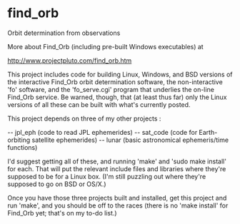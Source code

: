 # find_orb
Orbit determination from observations

   More about Find_Orb (including pre-built Windows executables) at

http://www.projectpluto.com/find_orb.htm

   This project includes code for building Linux,  Windows,  and BSD
versions of the interactive Find_Orb orbit determination software,
the non-interactive 'fo' software,  and the 'fo_serve.cgi' program
that underlies the on-line Find_Orb service.  Be warned,  though,
that (at least thus far) only the Linux versions of all these can
be built with what's currently posted.

   This project depends on three of my other projects :

   -- jpl_eph (code to read JPL ephemerides)
   -- sat_code (code for Earth-orbiting satellite ephemerides)
   -- lunar (basic astronomical ephemeris/time functions)

   I'd suggest getting all of these,  and running 'make' and
'sudo make install' for each.  That will put the relevant include
files and libraries where they're supposed to be for a Linux box.
(I'm still puzzling out where they're supposed to go on BSD or OS/X.)

   Once you have those three projects built and installed,  get this
project and run 'make',  and you should be off to the races (there is
no 'make install' for Find_Orb yet;  that's on my to-do list.)
